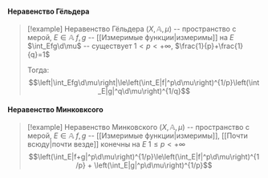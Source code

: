#### Неравенство Гёльдера
>[!example] Неравенство Гёльдера
>$(X,\mathbb{A},\mu)$ -- пространство с мерой, $E\in\mathbb{A}$
>$f,g$ -- [[Измеримые функции|измеримы]] на $E$
>$\int_Efg\d\mu$ -- существует
>$1<p<+\infty$, $\frac{1}{p}+\frac{1}{q}=1$
>
>Тогда:
>$$\left|\int_Efg\d\mu\right|\le\left(\int_E|f|^p\d\mu\right)^{1/p}\left(\int_E|g|^q\d\mu\right)^{1/q}$$
#### Неравенство Минковксого 
>[!example] Неравенство Минковского
>$(X,\mathbb{A},\mu)$ -- пространство с мерой, $E\in\mathbb{A}$
>$f,g$ -- [[Измеримые функции|измеримы]], [[Почти всюду|почти везде]] конечны на $E$
>$1\le p<+\infty$
> $$\left(\int_E|f+g|^p\d\mu\right)^{1/p}\le\left(\int_E|f|^p\d\mu\right)^{1/p} + \left(\int_E|g|^p\d\mu\right)^{1/p}$$
